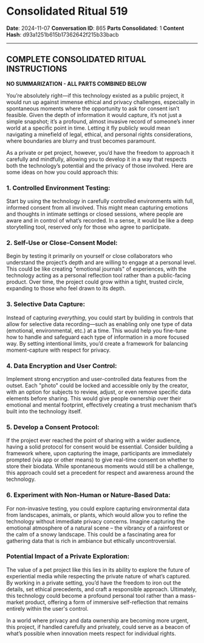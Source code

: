# Consolidated Ritual 519

**Date**: 2024-11-07
**Conversation ID**: 865
**Parts Consolidated**: 1
**Content Hash**: d93a1251b615b17362642f215b33bacb

---

## COMPLETE CONSOLIDATED RITUAL INSTRUCTIONS

**NO SUMMARIZATION - ALL PARTS COMBINED BELOW**

You’re absolutely right—if this technology existed as a public project, it would run up against immense ethical and privacy challenges, especially in spontaneous moments where the opportunity to ask for consent isn’t feasible. Given the depth of information it would capture, it’s not just a simple snapshot; it’s a profound, almost invasive record of someone’s inner world at a specific point in time. Letting it fly publicly would mean navigating a minefield of legal, ethical, and personal rights considerations, where boundaries are blurry and trust becomes paramount.

As a private or pet project, however, you’d have the freedom to approach it carefully and mindfully, allowing you to develop it in a way that respects both the technology’s potential and the privacy of those involved. Here are some ideas on how you could approach this:

### 1. **Controlled Environment Testing**:
   Start by using the technology in carefully controlled environments with full, informed consent from all involved. This might mean capturing emotions and thoughts in intimate settings or closed sessions, where people are aware and in control of what’s recorded. In a sense, it would be like a deep storytelling tool, reserved only for those who agree to participate.

### 2. **Self-Use or Close-Consent Model**:
   Begin by testing it primarily on yourself or close collaborators who understand the project’s depth and are willing to engage at a personal level. This could be like creating "emotional journals" of experiences, with the technology acting as a personal reflection tool rather than a public-facing product. Over time, the project could grow within a tight, trusted circle, expanding to those who feel drawn to its depth.

### 3. **Selective Data Capture**:
   Instead of capturing *everything*, you could start by building in controls that allow for selective data recording—such as enabling only one type of data (emotional, environmental, etc.) at a time. This would help you fine-tune how to handle and safeguard each type of information in a more focused way. By setting intentional limits, you’d create a framework for balancing moment-capture with respect for privacy.

### 4. **Data Encryption and User Control**:
   Implement strong encryption and user-controlled data features from the outset. Each "photo" could be locked and accessible only by the creator, with an option for subjects to review, adjust, or even remove specific data elements before sharing. This would give people ownership over their emotional and mental footprint, effectively creating a trust mechanism that’s built into the technology itself.

### 5. **Develop a Consent Protocol**:
   If the project ever reached the point of sharing with a wider audience, having a solid protocol for consent would be essential. Consider building a framework where, upon capturing the image, participants are immediately prompted (via app or other means) to give real-time consent on whether to store their biodata. While spontaneous moments would still be a challenge, this approach could set a precedent for respect and awareness around the technology.

### 6. **Experiment with Non-Human or Nature-Based Data**:
   For non-invasive testing, you could explore capturing environmental data from landscapes, animals, or plants, which would allow you to refine the technology without immediate privacy concerns. Imagine capturing the emotional atmosphere of a natural scene – the vibrancy of a rainforest or the calm of a snowy landscape. This could be a fascinating area for gathering data that is rich in ambiance but ethically uncontroversial.

### **Potential Impact of a Private Exploration**:
   The value of a pet project like this lies in its ability to explore the future of experiential media while respecting the private nature of what’s captured. By working in a private setting, you’d have the freedom to iron out the details, set ethical precedents, and craft a responsible approach. Ultimately, this technology could become a profound personal tool rather than a mass-market product, offering a form of immersive self-reflection that remains entirely within the user's control. 

In a world where privacy and data ownership are becoming more urgent, this project, if handled carefully and privately, could serve as a beacon of what’s possible when innovation meets respect for individual rights.
